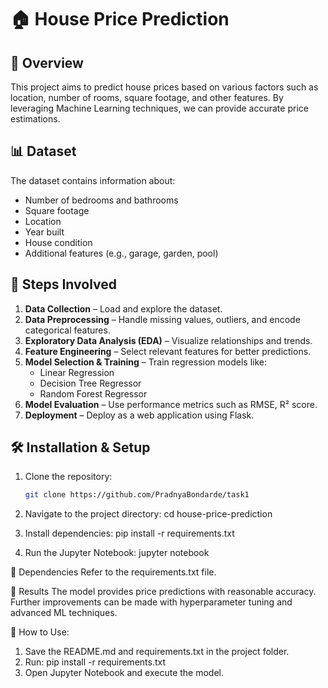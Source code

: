 # 🏠 House Price Prediction

## 📌 Overview
This project aims to predict house prices based on various factors such as location, number of rooms, square footage, and other features. By leveraging Machine Learning techniques, we can provide accurate price estimations.

## 📊 Dataset
The dataset contains information about:
- Number of bedrooms and bathrooms
- Square footage
- Location
- Year built
- House condition
- Additional features (e.g., garage, garden, pool)

## 📌 Steps Involved
1. **Data Collection** – Load and explore the dataset.
2. **Data Preprocessing** – Handle missing values, outliers, and encode categorical features.
3. **Exploratory Data Analysis (EDA)** – Visualize relationships and trends.
4. **Feature Engineering** – Select relevant features for better predictions.
5. **Model Selection & Training** – Train regression models like:
   - Linear Regression
   - Decision Tree Regressor
   - Random Forest Regressor
6. **Model Evaluation** – Use performance metrics such as RMSE, R² score.
7. **Deployment** – Deploy as a web application using Flask.

## 🛠 Installation & Setup
1. Clone the repository:
   ```bash
   git clone https://github.com/PradnyaBondarde/task1
2. Navigate to the project directory:
cd house-price-prediction

3. Install dependencies:
pip install -r requirements.txt

4. Run the Jupyter Notebook:
jupyter notebook

📌 Dependencies
Refer to the requirements.txt file.

📌 Results
The model provides price predictions with reasonable accuracy. Further improvements can be made with hyperparameter tuning and advanced ML techniques.

📌 How to Use:
1. Save the README.md and requirements.txt in the project folder.
2. Run:
pip install -r requirements.txt
3. Open Jupyter Notebook and execute the model.

